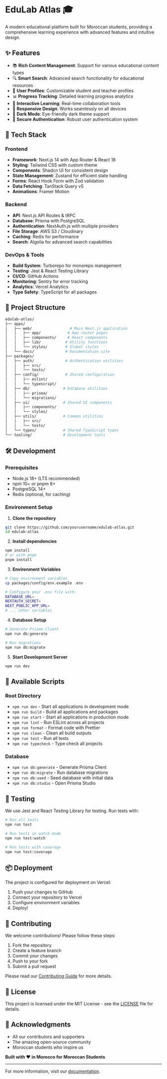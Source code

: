 # EduLab Atlas 🎓

A modern educational platform built for Moroccan students, providing a comprehensive learning experience with advanced features and intuitive design.

## ✨ Features

- 📚 **Rich Content Management**: Support for various educational content types
- 🔍 **Smart Search**: Advanced search functionality for educational resources
- 👥 **User Profiles**: Customizable student and teacher profiles
- 📊 **Progress Tracking**: Detailed learning progress analytics
- 💬 **Interactive Learning**: Real-time collaboration tools
- 📱 **Responsive Design**: Works seamlessly on all devices
- 🌙 **Dark Mode**: Eye-friendly dark theme support
- 🔐 **Secure Authentication**: Robust user authentication system

## 🚀 Tech Stack

### Frontend
- **Framework**: Next.js 14 with App Router & React 18
- **Styling**: Tailwind CSS with custom theme
- **Components**: Shadcn UI for consistent design
- **State Management**: Zustand for efficient state handling
- **Forms**: React Hook Form with Zod validation
- **Data Fetching**: TanStack Query v5
- **Animations**: Framer Motion

### Backend
- **API**: Next.js API Routes & tRPC
- **Database**: Prisma with PostgreSQL
- **Authentication**: NextAuth.js with multiple providers
- **File Storage**: AWS S3 / Cloudinary
- **Caching**: Redis for performance
- **Search**: Algolia for advanced search capabilities

### DevOps & Tools
- **Build System**: Turborepo for monorepo management
- **Testing**: Jest & React Testing Library
- **CI/CD**: GitHub Actions
- **Monitoring**: Sentry for error tracking
- **Analytics**: Vercel Analytics
- **Type Safety**: TypeScript for all packages

## 📁 Project Structure

```bash
edulab-atlas/
├── apps/
│   ├── web/                 # Main Next.js application
│   │   ├── app/            # App router pages
│   │   ├── components/     # React components
│   │   ├── lib/           # Utility functions
│   │   └── styles/        # Global styles
│   └── docs/              # Documentation site
├── packages/
│   ├── auth/              # Authentication utilities
│   │   ├── src/
│   │   └── tests/
│   ├── config/            # Shared configuration
│   │   ├── eslint/
│   │   └── typescript/
│   ├── db/               # Database utilities
│   │   ├── prisma/
│   │   └── migrations/
│   ├── ui/               # Shared UI components
│   │   ├── components/
│   │   └── styles/
│   ├── utils/            # Common utilities
│   │   ├── src/
│   │   └── tests/
│   └── types/            # Shared TypeScript types
└── tooling/              # Development tools
```

## 🛠️ Development

### Prerequisites

- Node.js 18+ (LTS recommended)
- npm 10+ or pnpm 8+
- PostgreSQL 14+
- Redis (optional, for caching)

### Environment Setup

1. **Clone the repository**
```bash
git clone https://github.com/yourusername/edulab-atlas.git
cd edulab-atlas
```

2. **Install dependencies**
```bash
npm install
# or with pnpm
pnpm install
```

3. **Environment Variables**
```bash
# Copy environment variables
cp packages/config/env.example .env

# Configure your .env file with:
DATABASE_URL=
NEXTAUTH_SECRET=
NEXT_PUBLIC_APP_URL=
# ... other variables
```

4. **Database Setup**
```bash
# Generate Prisma Client
npm run db:generate

# Run migrations
npm run db:migrate
```

5. **Start Development Server**
```bash
npm run dev
```

## 📜 Available Scripts

### Root Directory
- `npm run dev` - Start all applications in development mode
- `npm run build` - Build all applications and packages
- `npm run start` - Start all applications in production mode
- `npm run lint` - Run ESLint across all projects
- `npm run format` - Format code with Prettier
- `npm run clean` - Clean all build outputs
- `npm run test` - Run all tests
- `npm run typecheck` - Type check all projects

### Database
- `npm run db:generate` - Generate Prisma Client
- `npm run db:migrate` - Run database migrations
- `npm run db:seed` - Seed database with initial data
- `npm run db:studio` - Open Prisma Studio

## 🧪 Testing

We use Jest and React Testing Library for testing. Run tests with:

```bash
# Run all tests
npm run test

# Run tests in watch mode
npm run test:watch

# Run tests with coverage
npm run test:coverage
```

## 📦 Deployment

The project is configured for deployment on Vercel:

1. Push your changes to GitHub
2. Connect your repository to Vercel
3. Configure environment variables
4. Deploy!

## 🤝 Contributing

We welcome contributions! Please follow these steps:

1. Fork the repository
2. Create a feature branch
3. Commit your changes
4. Push to your fork
5. Submit a pull request

Please read our [Contributing Guide](CONTRIBUTING.md) for more details.

## 📝 License

This project is licensed under the MIT License - see the [LICENSE](LICENSE) file for details.

## 🙏 Acknowledgments

- All our contributors and supporters
- The amazing open-source community
- Moroccan students who inspire us

**Built with ❤️ in Morocco for Moroccan Students**

---

For more information, visit our [documentation](https://docs.edulab-atlas.com).